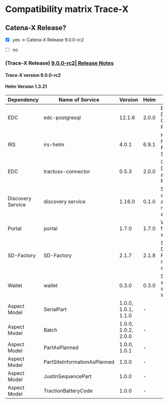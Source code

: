 # Compatibility matrix Trace-X

## Catena-X Release?
- [x] yes -> Catena-X Release 9.0.0-rc2
- [ ] no


### (Trace-X Release)  [9.0.0-rc2| Release Notes](https://github.com/catenax-ng/tx-traceability-foss/releases/tag/9.0.0-rc2)

#### Trace-X version 9.0.0-rc2
#### Helm Version 1.3.21


| Dependency        | Name of Service               | Version             | Helm  | Comments                                            |
|-------------------|-------------------------------|---------------------|-------|-----------------------------------------------------|
| EDC               | edc-postgresql                | 12.1.6              | 2.0.0 | Enterprise Data Connector for PostgreSQL            |
| IRS               | irs-helm                      | 4.0.1               | 6.9.1 | Helm charts for Item Relationship Service           |
| EDC               | tractusx-connector            | 0.5.3               | 2.0.0 | Connector for Data Transfer and Registration        |
| Discovery Service | discovery service             | 1.16.0              | 0.1.0 | Service for discovering and registering artifacts   |
| Portal            | portal                        | 1.7.0               | 1.7.0 | Web portal for interacting with Trace-X             |
| SD-Factory        | SD-Factory                    | 2.1.7               | 2.1.8 | Service Discovery Factory for managing dependencies |
| Wallet            | wallet                        | 0.3.0               | 0.3.0 | Secure storage for sensitive information            |
| Aspect Model      | SerialPart                    | 1.0.0, 1.0.1, 1.1.0 | -     |                                                     |
| Aspect Model      | Batch                         | 1.0.0, 1.0.2, 2.0.0 | -     |                                                     |
| Aspect Model      | PartAsPlanned                 | 1.0.0, 1.0.1        | -     |                                                     |
| Aspect Model      | PartSiteInformationAsPlanned  | 1.0.0               | -     |                                                     |
| Aspect Model      | JustInSequencePart            | 1.0.0               | -     |                                                     |
| Aspect Model      | TractionBatteryCode           | 1.0.0               | -     |                                                     |
